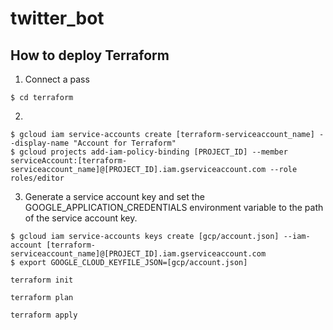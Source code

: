 # twitter_bot

## How to deploy Terraform
1. Connect a pass
```
$ cd terraform
```
2. 
```
$ gcloud iam service-accounts create [terraform-serviceaccount_name] --display-name "Account for Terraform"
$ gcloud projects add-iam-policy-binding [PROJECT_ID] --member serviceAccount:[terraform-serviceaccount_name]@[PROJECT_ID].iam.gserviceaccount.com --role roles/editor
```
3. Generate a service account key and set the GOOGLE_APPLICATION_CREDENTIALS environment variable to the path of the service account key.
```
$ gcloud iam service-accounts keys create [gcp/account.json] --iam-account [terraform-serviceaccount_name]@[PROJECT_ID].iam.gserviceaccount.com
$ export GOOGLE_CLOUD_KEYFILE_JSON=[gcp/account.json]
```

```
terraform init
```

```
terraform plan
```

```
terraform apply
```
